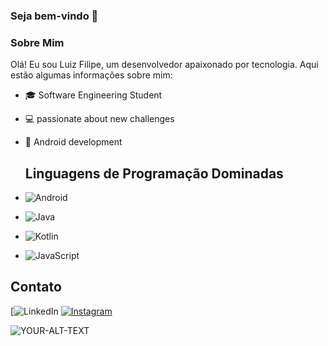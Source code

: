 ### Seja bem-vindo 👋

### Sobre Mim

Olá! Eu sou Luiz Filipe, um desenvolvedor apaixonado por tecnologia. Aqui estão algumas informações sobre mim:

- 🎓 Software Engineering Student
- 💻 passionate about new challenges 
- 📱 Android development

  ## Linguagens de Programação Dominadas

- ![Android](https://img.shields.io/badge/-Android-green)
- ![Java](https://img.shields.io/badge/-Java-red)
- ![Kotlin](https://img.shields.io/badge/-Kotlin-purple)
- ![JavaScript](https://img.shields.io/badge/-JavaScript-yellow)

## Contato

[![LinkedIn](https://img.shields.io/badge/-LinkedIn-blue?style=flat-square&logo=linkedin&logoColor=white&link=https://[www.linkedin.com/in/seu-perfil-linkedin](https://www.linkedin.com/in/luizfilipemkato/)/)
[![Instagram](https://img.shields.io/badge/-Instagram-purple?style=flat-square&logo=linkedin&logoColor=white&link=https://www.linkedin.com/in/seu-perfil-linkedin/)](https://www.linkedin.com/in/seu-perfil-linkedin/)
  
<html>
<picture>
 <source media="(prefers-color-scheme: dark)" srcset="YOUR-DARKMODE-IMAGE">
 <source media="(prefers-color-scheme: light)" srcset="YOUR-LIGHTMODE-IMAGE">
 <img alt="YOUR-ALT-TEXT" src="YOUR-DEFAULT-IMAGE">
</picture>
</html>
